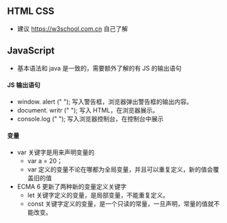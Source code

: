 
## HTML  CSS
- 建议  https://w3school.com.cn  自己了解


## JavaScript
- 基本语法和 java 是一致的，需要额外了解的有 JS 的输出语句

#### JS 输出语句
- window. alert (" ");  写入警告框，浏览器弹出警告框的输出内容。
- document. writr (" "); 写入 HTML，在浏览器展示。
- console.log (" "); 写入浏览器控制台，在控制台中展示

#### 变量
- var 关键字是用来声明变量的
	- var a = 20；
	- var 定义的变量不论在哪都为全局变量，并且可以重复定义，新的值会覆盖旧的值
- ECMA 6 更新了两种新的变量定义关键字
	-  let 关键字定义的变量，是局部变量，不能重复定义。
	-  const 关键字定义的变量，是一个只读的常量，一旦声明，常量的值就不能改变。

